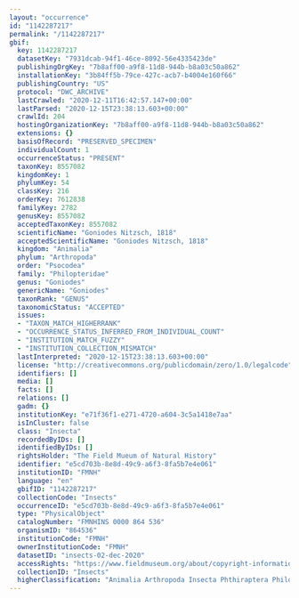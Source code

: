 ```yaml
---
layout: "occurrence"
id: "1142287217"
permalink: "/1142287217"
gbif:
  key: 1142287217
  datasetKey: "7931dcab-94f1-46ce-8092-56e4335423de"
  publishingOrgKey: "7b8aff00-a9f8-11d8-944b-b8a03c50a862"
  installationKey: "3b84ff5b-79ce-427c-acb7-b4004e160f66"
  publishingCountry: "US"
  protocol: "DWC_ARCHIVE"
  lastCrawled: "2020-12-11T16:42:57.147+00:00"
  lastParsed: "2020-12-15T23:38:13.603+00:00"
  crawlId: 204
  hostingOrganizationKey: "7b8aff00-a9f8-11d8-944b-b8a03c50a862"
  extensions: {}
  basisOfRecord: "PRESERVED_SPECIMEN"
  individualCount: 1
  occurrenceStatus: "PRESENT"
  taxonKey: 8557082
  kingdomKey: 1
  phylumKey: 54
  classKey: 216
  orderKey: 7612838
  familyKey: 2782
  genusKey: 8557082
  acceptedTaxonKey: 8557082
  scientificName: "Goniodes Nitzsch, 1818"
  acceptedScientificName: "Goniodes Nitzsch, 1818"
  kingdom: "Animalia"
  phylum: "Arthropoda"
  order: "Psocodea"
  family: "Philopteridae"
  genus: "Goniodes"
  genericName: "Goniodes"
  taxonRank: "GENUS"
  taxonomicStatus: "ACCEPTED"
  issues:
  - "TAXON_MATCH_HIGHERRANK"
  - "OCCURRENCE_STATUS_INFERRED_FROM_INDIVIDUAL_COUNT"
  - "INSTITUTION_MATCH_FUZZY"
  - "INSTITUTION_COLLECTION_MISMATCH"
  lastInterpreted: "2020-12-15T23:38:13.603+00:00"
  license: "http://creativecommons.org/publicdomain/zero/1.0/legalcode"
  identifiers: []
  media: []
  facts: []
  relations: []
  gadm: {}
  institutionKey: "e71f36f1-e271-4720-a604-3c5a1418e7aa"
  isInCluster: false
  class: "Insecta"
  recordedByIDs: []
  identifiedByIDs: []
  rightsHolder: "The Field Mueum of Natural History"
  identifier: "e5cd703b-8e8d-49c9-a6f3-8fa5b7e4e061"
  institutionID: "FMNH"
  language: "en"
  gbifID: "1142287217"
  collectionCode: "Insects"
  occurrenceID: "e5cd703b-8e8d-49c9-a6f3-8fa5b7e4e061"
  type: "PhysicalObject"
  catalogNumber: "FMNHINS 0000 864 536"
  organismID: "864536"
  institutionCode: "FMNH"
  ownerInstitutionCode: "FMNH"
  datasetID: "insects-02-dec-2020"
  accessRights: "https://www.fieldmuseum.org/about/copyright-information"
  collectionID: "Insects"
  higherClassification: "Animalia Arthropoda Insecta Phthiraptera Philopteridae"
---
```

